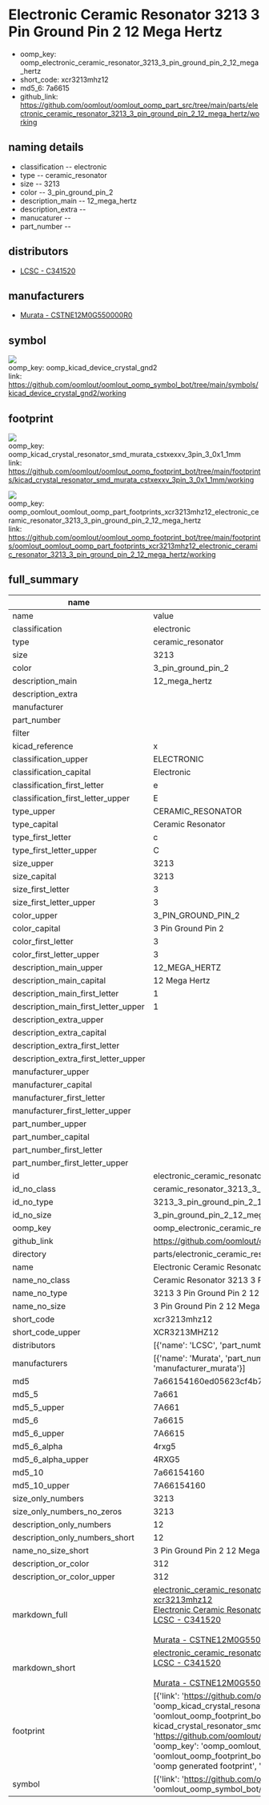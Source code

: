 # Electronic Ceramic Resonator 3213 3 Pin Ground Pin 2 12 Mega Hertz

  
* oomp_key: oomp_electronic_ceramic_resonator_3213_3_pin_ground_pin_2_12_mega_hertz 
* short_code: xcr3213mhz12
* md5_6: 7a6615  
* github_link: https://github.com/oomlout/oomlout_oomp_part_src/tree/main/parts/electronic_ceramic_resonator_3213_3_pin_ground_pin_2_12_mega_hertz/working  
## naming details
* classification -- electronic
* type -- ceramic_resonator
* size -- 3213
* color -- 3_pin_ground_pin_2
* description_main -- 12_mega_hertz
* description_extra -- 
* manucaturer -- 
* part_number -- 

## distributors
* [LCSC - C341520](https://lcsc.com/product-detail/C341520.html)   

## manufacturers
* [Murata - CSTNE12M0G550000R0](https://www.murata.com/en-eu/products/productdetail?cate=cgsubResonators&partno=CSTNE12M0G550000R0)  

## symbol

![](symbol/{index}/working/working_600.png)  
oomp_key: oomp_kicad_device_crystal_gnd2  
link: https://github.com/oomlout/oomlout_oomp_symbol_bot/tree/main/symbols/kicad_device_crystal_gnd2/working  

## footprint

![](footprint/{index}/working/working_600.png)  
oomp_key: oomp_kicad_crystal_resonator_smd_murata_cstxexxv_3pin_3_0x1_1mm  
link: https://github.com/oomlout/oomlout_oomp_footprint_bot/tree/main/footprints/kicad_crystal_resonator_smd_murata_cstxexxv_3pin_3_0x1_1mm/working  

![](footprint/{index}/working/working_600.png)  
oomp_key: oomp_oomlout_oomlout_oomp_part_footprints_xcr3213mhz12_electronic_ceramic_resonator_3213_3_pin_ground_pin_2_12_mega_hertz  
link: https://github.com/oomlout/oomlout_oomp_footprint_bot/tree/main/footprints/oomlout_oomlout_oomp_part_footprints_xcr3213mhz12_electronic_ceramic_resonator_3213_3_pin_ground_pin_2_12_mega_hertz/working  

## full_summary
| name | value | 
| --- | --- | 
| name | value | 
| classification | electronic | 
| type | ceramic_resonator | 
| size | 3213 | 
| color | 3_pin_ground_pin_2 | 
| description_main | 12_mega_hertz | 
| description_extra |  | 
| manufacturer |  | 
| part_number |  | 
| filter |  | 
| kicad_reference | x | 
| classification_upper | ELECTRONIC | 
| classification_capital | Electronic | 
| classification_first_letter | e | 
| classification_first_letter_upper | E | 
| type_upper | CERAMIC_RESONATOR | 
| type_capital | Ceramic Resonator | 
| type_first_letter | c | 
| type_first_letter_upper | C | 
| size_upper | 3213 | 
| size_capital | 3213 | 
| size_first_letter | 3 | 
| size_first_letter_upper | 3 | 
| color_upper | 3_PIN_GROUND_PIN_2 | 
| color_capital | 3 Pin Ground Pin 2 | 
| color_first_letter | 3 | 
| color_first_letter_upper | 3 | 
| description_main_upper | 12_MEGA_HERTZ | 
| description_main_capital | 12 Mega Hertz | 
| description_main_first_letter | 1 | 
| description_main_first_letter_upper | 1 | 
| description_extra_upper |  | 
| description_extra_capital |  | 
| description_extra_first_letter |  | 
| description_extra_first_letter_upper |  | 
| manufacturer_upper |  | 
| manufacturer_capital |  | 
| manufacturer_first_letter |  | 
| manufacturer_first_letter_upper |  | 
| part_number_upper |  | 
| part_number_capital |  | 
| part_number_first_letter |  | 
| part_number_first_letter_upper |  | 
| id | electronic_ceramic_resonator_3213_3_pin_ground_pin_2_12_mega_hertz | 
| id_no_class | ceramic_resonator_3213_3_pin_ground_pin_2_12_mega_hertz | 
| id_no_type | 3213_3_pin_ground_pin_2_12_mega_hertz | 
| id_no_size | 3_pin_ground_pin_2_12_mega_hertz | 
| oomp_key | oomp_electronic_ceramic_resonator_3213_3_pin_ground_pin_2_12_mega_hertz | 
| github_link | https://github.com/oomlout/oomlout_oomp_part_src/tree/main/parts/electronic_ceramic_resonator_3213_3_pin_ground_pin_2_12_mega_hertz/working | 
| directory | parts/electronic_ceramic_resonator_3213_3_pin_ground_pin_2_12_mega_hertz | 
| name | Electronic Ceramic Resonator 3213 3 Pin Ground Pin 2 12 Mega Hertz | 
| name_no_class | Ceramic Resonator 3213 3 Pin Ground Pin 2 12 Mega Hertz | 
| name_no_type | 3213 3 Pin Ground Pin 2 12 Mega Hertz | 
| name_no_size | 3 Pin Ground Pin 2 12 Mega Hertz | 
| short_code | xcr3213mhz12 | 
| short_code_upper | XCR3213MHZ12 | 
| distributors | [{'name': 'LCSC', 'part_number': 'C341520', 'link': 'https://lcsc.com/product-detail/C341520.html', 'id': 'distributor_lcsc'}] | 
| manufacturers | [{'name': 'Murata', 'part_number': 'CSTNE12M0G550000R0', 'link': 'https://www.murata.com/en-eu/products/productdetail?cate=cgsubResonators&partno=CSTNE12M0G550000R0', 'id': 'manufacturer_murata'}] | 
| md5 | 7a66154160ed05623cf4b7ab5853ac4e | 
| md5_5 | 7a661 | 
| md5_5_upper | 7A661 | 
| md5_6 | 7a6615 | 
| md5_6_upper | 7A6615 | 
| md5_6_alpha | 4rxg5 | 
| md5_6_alpha_upper | 4RXG5 | 
| md5_10 | 7a66154160 | 
| md5_10_upper | 7A66154160 | 
| size_only_numbers | 3213 | 
| size_only_numbers_no_zeros | 3213 | 
| description_only_numbers | 12 | 
| description_only_numbers_short | 12 | 
| name_no_size_short | 3 Pin Ground Pin 2 12 Mega Hertz | 
| description_or_color | 312 | 
| description_or_color_upper | 312 | 
| markdown_full | [electronic_ceramic_resonator_3213_3_pin_ground_pin_2_12_mega_hertz](https://github.com/oomlout/oomlout_oomp_part_src/tree/main/parts/electronic_ceramic_resonator_3213_3_pin_ground_pin_2_12_mega_hertz/working)<br>[xcr3213mhz12](https://github.com/oomlout/oomlout_oomp_part_src/tree/main/parts/electronic_ceramic_resonator_3213_3_pin_ground_pin_2_12_mega_hertz/working)<br>[Electronic Ceramic Resonator 3213 3 Pin Ground Pin 2 12 Mega Hertz](https://github.com/oomlout/oomlout_oomp_part_src/tree/main/parts/electronic_ceramic_resonator_3213_3_pin_ground_pin_2_12_mega_hertz/working)<br>[LCSC - C341520<br>](https://lcsc.com/product-detail/C341520.html)<br>[Murata - CSTNE12M0G550000R0](https://www.murata.com/en-eu/products/productdetail?cate=cgsubResonators&partno=CSTNE12M0G550000R0) [(L)  ](https://www.lcsc.com/search?q=CSTNE12M0G550000R0)[(D)  ](https://www.digikey.com/en/products?keywords=CSTNE12M0G550000R0)[(M)  ](https://www.mouser.com/Search/Refine?Keyword=CSTNE12M0G550000R0)[(N)  ](https://www.newark.com/search?st=CSTNE12M0G550000R0)[(SZ)  ](https://so.szlcsc.com/global.html?k=CSTNE12M0G550000R0)<br> | 
| markdown_short | [electronic_ceramic_resonator_3213_3_pin_ground_pin_2_12_mega_hertz](https://github.com/oomlout/oomlout_oomp_part_src/tree/main/parts/electronic_ceramic_resonator_3213_3_pin_ground_pin_2_12_mega_hertz/working)<br>[LCSC - C341520<br>](https://lcsc.com/product-detail/C341520.html)<br>[Murata - CSTNE12M0G550000R0](https://www.murata.com/en-eu/products/productdetail?cate=cgsubResonators&partno=CSTNE12M0G550000R0) | 
| footprint | [{'link': 'https://github.com/oomlout/oomlout_oomp_footprint_bot/tree/main/foootprntss/kicad_crystal_resonator_smd_murata_cstxexxv_3pin_3_0x1_1mm', 'oomp_key': 'oomp_kicad_crystal_resonator_smd_murata_cstxexxv_3pin_3_0x1_1mm', 'directory': 'oomlout_oomp_footprint_bot/footprints/kicad_crystal_resonator_smd_murata_cstxexxv_3pin_3_0x1_1mm//working/working.kicad_mod', 'note': 'source footprint kicad_crystal_resonator_smd_murata_cstxexxv_3pin_3_0x1_1mm', 'index': 0}, {'link': 'https://github.com/oomlout/oomlout_oomp_footprint_bot/tree/main/foootprntss/oomlout_oomlout_oomp_part_footprints_xcr3213mhz12_electronic_ceramic_resonator_3213_3_pin_ground_pin_2_12_mega_hertz', 'oomp_key': 'oomp_oomlout_oomlout_oomp_part_footprints_xcr3213mhz12_electronic_ceramic_resonator_3213_3_pin_ground_pin_2_12_mega_hertz', 'directory': 'oomlout_oomp_footprint_bot/footprints/oomlout_oomlout_oomp_part_footprints_xcr3213mhz12_electronic_ceramic_resonator_3213_3_pin_ground_pin_2_12_mega_hertz//working/working.kicad_mod', 'note': 'oomp generated footprint', 'index': 1}] | 
| symbol | [{'link': 'https://github.com/oomlout/oomlout_oomp_symbol_bot/tree/main/symbols/kicad_device_crystal_gnd2', 'oomp_key': 'oomp_kicad_device_crystal_gnd2', 'directory': 'oomlout_oomp_symbol_bot/symbols/kicad_device_crystal_gnd2//working/working.kicad_sym', 'index': 0}] | 
